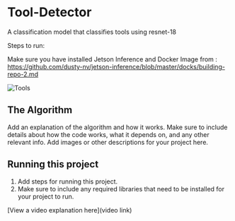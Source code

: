 # Tool-Detector

A classification model that classifies tools using resnet-18

Steps to run:

Make sure you have installed Jetson Inference and Docker Image from : https://github.com/dusty-nv/jetson-inference/blob/master/docks/building-repo-2.md

![Tools](https://hips.hearstapps.com/hmg-prod/images/close-up-of-tools-hanging-on-wall-royalty-free-image-760251967-1563391812.jpg)

## The Algorithm

Add an explanation of the algorithm and how it works. Make sure to include details about how the code works, what it depends on, and any other relevant info. Add images or other descriptions for your project here. 

## Running this project

1. Add steps for running this project.
2. Make sure to include any required libraries that need to be installed for your project to run.

[View a video explanation here](video link)
